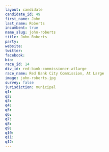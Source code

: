 ```yaml
---
layout: candidate
candidate_id: 49
first_name: John
last_name: Roberts
incumbent: true
name_slug: john-roberts
title: John Roberts
party: 
website: 
twitter: 
facebook: 
bio: 
race_id: 14
div_id: red-bank-commissioner-atlarge
race_name: Red Bank City Commission, At Large
image: john-roberts.jpg
survey: false
jurisdiction: municipal
q1: 
q2: 
q3: 
q4: 
q5: 
q6: 
q7: 
q8: 
q9: 
q10: 
q11: 
q12: 
---
```

